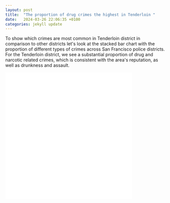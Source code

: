 ```yaml
---
layout: post
title:  "The proportion of drug crimes the highest in Tenderloin "
date:   2024-03-26 22:06:35 +0100
categories: jekyll update
---
```


To show which crimes are most common in Tenderloin district in comparison to other districts let's look at the stacked bar chart with the proportion of different types of crimes across San Francisco police districts. For the Tenderloin district, we see a substantial proportion of drug and narcotic related crimes, which is consistent with the area's reputation, as well as drunkness and assault.

<iframe src="{{site.baseurl}}/assets/images/crime_proportions.html" width="400" height="400" style="border:none;"></iframe>